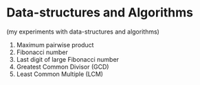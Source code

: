 # Data-structures and Algorithms
(my experiments with data-structures and algorithms)

1. Maximum pairwise product
2. Fibonacci number
3. Last digit of large Fibonacci number
4. Greatest Common Divisor (GCD)
5. Least Common Multiple (LCM)
